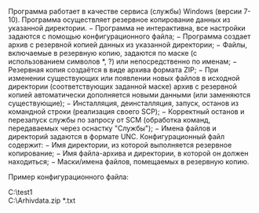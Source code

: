 Программа работает в качестве сервиса (службы) Windows
(версии 7- 10). Программа осуществляет резервное копирование данных
из указанной директории.
− Программа не интерактивна, все настройки задаются с
помощью конфигурационного файла;
− Программа создает архив с резервной копией данных из
указанной директории;
− Файлы, включаемые в резервную копию, задаются по маске (с
использованием символов *, ?) или непосредственно по именам;
− Резервная копия создаётся в виде архива формата ZIP;
− При изменении существующих или появлении новых файлов в
исходной директории (соответствующих заданной маске) архив с резервной
копией автоматически дополняется новыми данными (или заменяются
существующие);
− Инсталляция, деинсталляция, запуск, останов из командной строки
(реализация своего SCP);
− Корректный останов и перезапуск службы по запросу от SCM
(обработка команд, передаваемых через оснастку "Службы");
− Имена файлов и директорий задаются в формате UNC.
Конфигурационный файл содержит:
− Имя директории, из которой выполняется резервное копирование;
− Имя файла-архива и директории, в которой он должен находиться;
− Маски/имена файлов, помещаемых в резервную копию.

Пример конфигурационного файла:

C:\test1\
C:\Arhivdata.zip
*.txt
